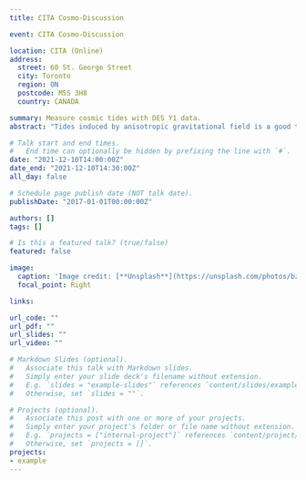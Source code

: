 ```yaml
---
title: CITA Cosmo-Discussion

event: CITA Cosmo-Discussion

location: CITA (Online)
address:
  street: 60 St. George Street
  city: Toronto
  region: ON
  postcode: M5S 3H8
  country: CANADA

summary: Measure cosmic tides with DES Y1 data.
abstract: "Tides induced by anisotropic gravitational field is a good tracer of the density distribution. This is also a good tool to extract structural information from small-scale structure which is challenging due to non-linear dynamics. We will give an intuitive picture of this method, and also discuss the influence of redshift distortions and photo-Z error. Finally, we will talk about our current research to improve cosmological parameter constraints with DES Y1 data based on tidal reconstruction method."

# Talk start and end times.
#   End time can optionally be hidden by prefixing the line with `#`.
date: "2021-12-10T14:00:00Z"
date_end: "2021-12-10T14:30:00Z"
all_day: false

# Schedule page publish date (NOT talk date).
publishDate: "2017-01-01T00:00:00Z"

authors: []
tags: []

# Is this a featured talk? (true/false)
featured: false

image:
  caption: 'Image credit: [**Unsplash**](https://unsplash.com/photos/bzdhc5b3Bxs)'
  focal_point: Right

links:

url_code: ""
url_pdf: ""
url_slides: ""
url_video: ""

# Markdown Slides (optional).
#   Associate this talk with Markdown slides.
#   Simply enter your slide deck's filename without extension.
#   E.g. `slides = "example-slides"` references `content/slides/example-slides.md`.
#   Otherwise, set `slides = ""`.

# Projects (optional).
#   Associate this post with one or more of your projects.
#   Simply enter your project's folder or file name without extension.
#   E.g. `projects = ["internal-project"]` references `content/project/deep-learning/index.md`.
#   Otherwise, set `projects = []`.
projects:
- example
---
```


